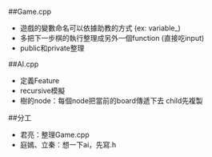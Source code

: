 ##Game.cpp
- 遊戲的變數命名可以依據助教的方式 (ex: variable_)
- 多把下一步棋的執行整理成另外一個function (直接吃input)
- public和private整理

##AI.cpp
- 定義Feature
- recursive模擬
- 樹的node：每個node把當前的board傳遞下去 child先複製

##分工
- 君亮：整理Game.cpp
- 庭嫣、立秦：想一下ai，先寫.h
